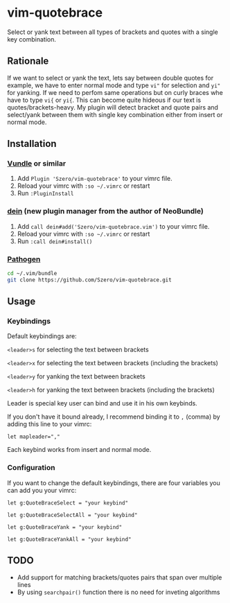 # vim-quotebrace

Select or yank text between all types of brackets and quotes with a single key combination.

## Rationale

If we want to select or yank the text, lets say between double quotes for example, we have to
enter normal mode and type `vi"` for selection and `yi"` for yanking. If we need to perfom same
operations but on curly braces whe have to type `vi{` or `yi{`. This can become quite hideous if
our text is quotes/brackets-heavy. My plugin will detect bracket and quote pairs and select/yank
between them with single key combination either from insert or normal mode.

## Installation

### [Vundle](https://github.com/VundleVim/Vundle.vim) or similar

1. Add `Plugin 'Szero/vim-quotebrace'` to your vimrc file.
2. Reload your vimrc with `:so ~/.vimrc` or restart
3. Run `:PluginInstall`

### [dein](https://github.com/Shougo/dein.vim) (new plugin manager from the author of NeoBundle)

1. Add `call dein#add('Szero/vim-quotebrace.vim')` to your vimrc file.
2. Reload your vimrc with `:so ~/.vimrc` or restart
3. Run `:call dein#install()`

### [Pathogen](https://github.com/tpope/vim-pathogen)

```sh
cd ~/.vim/bundle
git clone https://github.com/Szero/vim-quotebrace.git
```

## Usage

### Keybindings

Default keybindings are:

`<leader>s` for selecting the text between brackets

`<leader>x` for selecting the text between brackets (including the brackets)

`<leader>y` for yanking the text between brackets

`<leader>h` for yanking the text between brackets (including the brackets)

Leader is special key user can bind and use it in his own keybinds.

If you don't have it bound already, I recommend binding it to `,` (comma) by adding this line to
your vimrc:

```vim
let mapleader=","
```

Each keybind works from insert and normal mode.

### Configuration

If you want to change the default keybindings, there are four variables you can add you your vimrc:

```vim
let g:QuoteBraceSelect = "your keybind"

let g:QuoteBraceSelectAll = "your keybind"

let g:QuoteBraceYank = "your keybind"

let g:QuoteBraceYankAll = "your keybind"
```

## TODO

- Add support for matching brackets/quotes pairs that span over multiple lines
- By using `searchpair()` function there is no need for inveting algorithms
